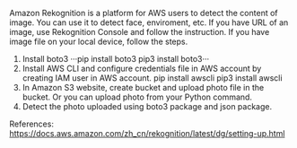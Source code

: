 Amazon Rekognition is a platform for AWS users to detect the content of image. You can use it to detect face, enviroment, etc. If you have URL of an image, use Rekognition Console and follow the instruction. If you have image file on your local device, follow the steps. 
1. Install boto3 
···pip install boto3
pip3 install boto3···
2. Install AWS CLI and configure credentials file in AWS account by creating IAM user in AWS account.
pip install awscli
pip3 install awscli
3. In Amazon S3 website, create bucket and upload photo file in the bucket. Or you can upload photo from your Python command.
4. Detect the photo uploaded using boto3 package and json package.


References:
https://docs.aws.amazon.com/zh_cn/rekognition/latest/dg/setting-up.html
